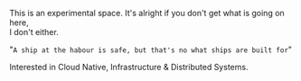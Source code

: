 
This is an experimental space. It's alright if you don't get what is going on here, <br>I don't either. <br>

"`A ship at the habour is safe, but that's no what ships are built for`"

Interested in Cloud Native, Infrastructure & Distributed Systems.

